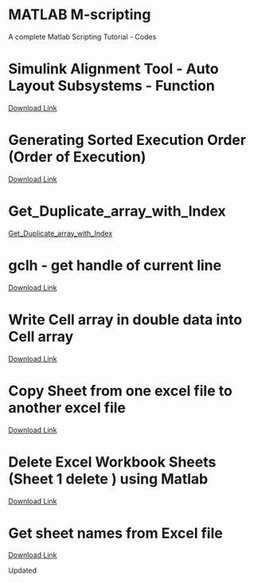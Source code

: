 # MATLAB M-scripting
A complete Matlab Scripting Tutorial - Codes

# Simulink Alignment Tool - Auto Layout Subsystems - Function
[Download Link](https://in.mathworks.com/matlabcentral/fileexchange/70998-simulink-alignment-tool-auto-layout-subsystems-function)

# Generating Sorted Execution Order (Order of Execution)
[Download Link](https://in.mathworks.com/matlabcentral/fileexchange/70642-generating-sorted-execution-order-order-of-execution)

# Get_Duplicate_array_with_Index
[Get_Duplicate_array_with_Index](https://in.mathworks.com/matlabcentral/fileexchange/72083-get_duplicate_array_with_index)

# gclh - get handle of current line
[Download Link](https://in.mathworks.com/matlabcentral/fileexchange/70643-gclh-get-handle-of-current-line?s_tid=srchtitle)

# Write Cell array in double data into Cell array 
[Download Link](https://in.mathworks.com/matlabcentral/fileexchange/70556-write-cell-array-in-double-data-into-cell-array?s_tid=srchtitle)

# Copy Sheet from one excel file to another excel file
[Download Link](https://in.mathworks.com/matlabcentral/fileexchange/72901-copy-sheet-from-one-excel-file-to-another-excel-file?s_tid=srchtitle)

# Delete Excel Workbook Sheets (Sheet 1 delete ) using Matlab
[Download Link](https://in.mathworks.com/matlabcentral/fileexchange/71329-delete-excel-workbook-sheets-sheet-1-delete-using-matlab?s_tid=srchtitle)

# Get sheet names from Excel file
[Download Link](https://in.mathworks.com/matlabcentral/fileexchange/74993-get-sheet-names-from-excel-file?s_tid=srchtitle)

Updated


